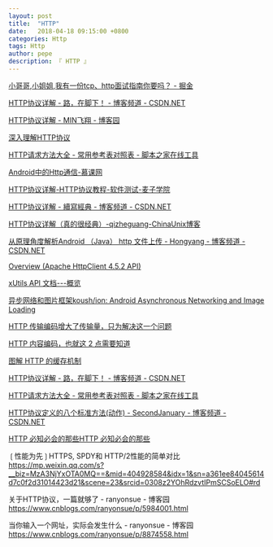 ```yaml
---
layout: post
title:  "HTTP"
date:   2018-04-18 09:15:00 +0800
categories: Http
tags: Http
author: pepe
description: 『 HTTP 』
---
```



[小哥哥,小姐姐,我有一份tcp、http面试指南你要吗？ - 掘金](https://juejin.im/post/5ad4094e6fb9a028d7011069)

[HTTP协议详解 - 路，在脚下！ - 博客频道 - CSDN.NET](http://blog.csdn.net/chenzujie/article/details/8529674%7C)

[HTTP协议详解 - MIN飞翔 - 博客园](http://www.cnblogs.com/EricaMIN1987_IT/p/3837436.html)

[深入理解HTTP协议](http://www.360doc.com/content/10/0930/17/3668821_57590979.shtml)

[HTTP请求方法大全 - 常用参考表对照表 - 脚本之家在线工具](http://tools.jb51.net/table/http_request_method)

[Android中的Http通信-慕课网](http://www.imooc.com/learn/304)

[HTTP协议详解-HTTP协议教程-软件测试-麦子学院](http://www.maiziedu.com/course/429/)

[HTTP协议详解 - 續寫經典 - 博客频道 - CSDN.NET](http://blog.csdn.net/qy1387/article/details/8054378)

[HTTP协议详解（真的很经典）-qizheguang-ChinaUnix博客](http://blog.chinaunix.net/uid-26284412-id-3221478.html)

[从原理角度解析Android （Java） http 文件上传 - Hongyang - 博客频道 - CSDN.NET](http://blog.csdn.net/lmj623565791/article/details/23781773)

[Overview (Apache HttpClient 4.5.2 API)](http://hc.apache.org/httpcomponents-client-ga/httpclient/apidocs/)

[xUtils API 文档---概览](http://xutilsapi.oschina.mopaas.com/)

[异步网络和图片框架koush/ion: Android Asynchronous Networking and Image Loading](https://github.com/koush/ion)



[HTTP 传输编码增大了传输量，只为解决这一个问题](https://mp.weixin.qq.com/s/XDiExY9RsHnOCJGFe4sJ7Q)

[HTTP 内容编码，也就这 2 点需要知道](https://mp.weixin.qq.com/s/4Si0mKwv2--cK5d8LnR0LQ)

[图解 HTTP 的缓存机制](https://mp.weixin.qq.com/s/nh8mLtCne04UIsfj42SJew)


[HTTP协议详解 - 路，在脚下！ - 博客频道 - CSDN.NET](http://blog.csdn.net/chenzujie/article/details/8529674)

[HTTP请求方法大全 - 常用参考表对照表 - 脚本之家在线工具](http://tools.jb51.net/table/http_request_method)

[HTTP协议定义的八个标准方法(动作) - SecondJanuary - 博客频道 - CSDN.NET](http://blog.csdn.net/secondjanuary/article/details/12095753)

[HTTP 必知必会的那些HTTP 必知必会的那些](https://mp.weixin.qq.com/s/Fazx13maQfPJItfkOqk9FQ)

❲性能为先❳HTTPS, SPDY和 HTTP/2性能的简单对比
https://mp.weixin.qq.com/s?__biz=MzA3NjYxOTA0MQ==&mid=404928584&idx=1&sn=a361ee84045614d7c0f2d31014423d21&scene=23&srcid=0308z2YOhRdzvtIPmSCSoELO#rd




关于HTTP协议，一篇就够了 - ranyonsue - 博客园
https://www.cnblogs.com/ranyonsue/p/5984001.html

当你输入一个网址，实际会发生什么 - ranyonsue - 博客园
https://www.cnblogs.com/ranyonsue/p/8874558.html

















